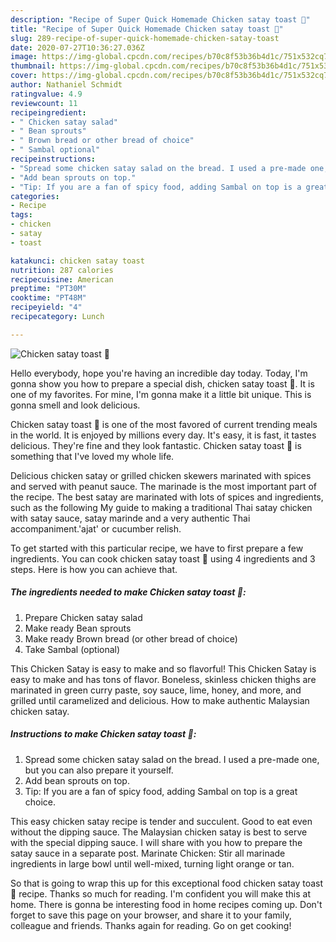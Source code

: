 ```yaml
---
description: "Recipe of Super Quick Homemade Chicken satay toast 🥜"
title: "Recipe of Super Quick Homemade Chicken satay toast 🥜"
slug: 289-recipe-of-super-quick-homemade-chicken-satay-toast
date: 2020-07-27T10:36:27.036Z
image: https://img-global.cpcdn.com/recipes/b70c8f53b36b4d1c/751x532cq70/chicken-satay-toast-🥜-recipe-main-photo.jpg
thumbnail: https://img-global.cpcdn.com/recipes/b70c8f53b36b4d1c/751x532cq70/chicken-satay-toast-🥜-recipe-main-photo.jpg
cover: https://img-global.cpcdn.com/recipes/b70c8f53b36b4d1c/751x532cq70/chicken-satay-toast-🥜-recipe-main-photo.jpg
author: Nathaniel Schmidt
ratingvalue: 4.9
reviewcount: 11
recipeingredient:
- " Chicken satay salad"
- " Bean sprouts"
- " Brown bread or other bread of choice"
- " Sambal optional"
recipeinstructions:
- "Spread some chicken satay salad on the bread. I used a pre-made one, but you can also prepare it yourself."
- "Add bean sprouts on top."
- "Tip: If you are a fan of spicy food, adding Sambal on top is a great choice."
categories:
- Recipe
tags:
- chicken
- satay
- toast

katakunci: chicken satay toast 
nutrition: 287 calories
recipecuisine: American
preptime: "PT30M"
cooktime: "PT48M"
recipeyield: "4"
recipecategory: Lunch

---
```



![Chicken satay toast 🥜](https://img-global.cpcdn.com/recipes/b70c8f53b36b4d1c/751x532cq70/chicken-satay-toast-🥜-recipe-main-photo.jpg)

Hello everybody, hope you're having an incredible day today. Today, I'm gonna show you how to prepare a special dish, chicken satay toast 🥜. It is one of my favorites. For mine, I'm gonna make it a little bit unique. This is gonna smell and look delicious.

Chicken satay toast 🥜 is one of the most favored of current trending meals in the world. It is enjoyed by millions every day. It's easy, it is fast, it tastes delicious. They're fine and they look fantastic. Chicken satay toast 🥜 is something that I've loved my whole life.

Delicious chicken satay or grilled chicken skewers marinated with spices and served with peanut sauce. The marinade is the most important part of the recipe. The best satay are marinated with lots of spices and ingredients, such as the following My guide to making a traditional Thai satay chicken with satay sauce, satay marinde and a very authentic Thai accompaniment.&#39;ajat&#39; or cucumber relish.


To get started with this particular recipe, we have to first prepare a few ingredients. You can cook chicken satay toast 🥜 using 4 ingredients and 3 steps. Here is how you can achieve that.

<!--inarticleads1-->

##### The ingredients needed to make Chicken satay toast 🥜:

1. Prepare  Chicken satay salad
1. Make ready  Bean sprouts
1. Make ready  Brown bread (or other bread of choice)
1. Take  Sambal (optional)


This Chicken Satay is easy to make and so flavorful! This Chicken Satay is easy to make and has tons of flavor. Boneless, skinless chicken thighs are marinated in green curry paste, soy sauce, lime, honey, and more, and grilled until caramelized and delicious. How to make authentic Malaysian chicken satay. 

<!--inarticleads2-->

##### Instructions to make Chicken satay toast 🥜:

1. Spread some chicken satay salad on the bread. I used a pre-made one, but you can also prepare it yourself.
1. Add bean sprouts on top.
1. Tip: If you are a fan of spicy food, adding Sambal on top is a great choice.


This easy chicken satay recipe is tender and succulent. Good to eat even without the dipping sauce. The Malaysian chicken satay is best to serve with the special dipping sauce. I will share with you how to prepare the satay sauce in a separate post. Marinate Chicken: Stir all marinade ingredients in large bowl until well-mixed, turning light orange or tan. 

So that is going to wrap this up for this exceptional food chicken satay toast 🥜 recipe. Thanks so much for reading. I'm confident you will make this at home. There is gonna be interesting food in home recipes coming up. Don't forget to save this page on your browser, and share it to your family, colleague and friends. Thanks again for reading. Go on get cooking!
